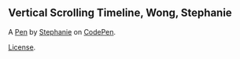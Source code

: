 Vertical Scrolling Timeline, Wong, Stephanie
--------------------------------------------


A [Pen](http://codepen.io/stephaniewong/pen/EZaRer) by [Stephanie](http://codepen.io/stephaniewong) on [CodePen](http://codepen.io/).

[License](http://codepen.io/stephaniewong/pen/EZaRer/license).